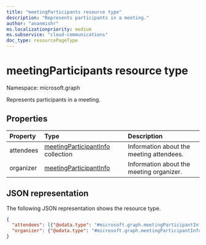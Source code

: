 ```yaml
---
title: "meetingParticipants resource type"
description: "Represents participants in a meeting."
author: "ananmishr"
ms.localizationpriority: medium
ms.subservice: "cloud-communications"
doc_type: resourcePageType
---
```


# meetingParticipants resource type

Namespace: microsoft.graph

Represents participants in a meeting.

## Properties

| Property       | Type    | Description|
|:---------------|:--------|:----------|
| attendees | [meetingParticipantInfo](meetingparticipantinfo.md) collection | Information about the meeting attendees. |
| organizer | [meetingParticipantInfo](meetingparticipantinfo.md) | Information about the meeting organizer.|

## JSON representation

The following JSON representation shows the resource type.

<!-- {
  "blockType": "resource",
  "optionalProperties": [

  ],
  "@odata.type": "microsoft.graph.meetingParticipants"
}-->
```json
{
  "attendees": [{"@odata.type": "#microsoft.graph.meetingParticipantInfo"}],
  "organizer": {"@odata.type": "#microsoft.graph.meetingParticipantInfo"}
}
```

<!-- uuid: 8fcb5dbc-d5aa-4681-8e31-b001d5168d79
2015-10-25 14:57:30 UTC -->
<!--
{
  "type": "#page.annotation",
  "description": "meetingParticipants resource",
  "keywords": "",
  "section": "documentation",
  "tocPath": "",
  "suppressions": []
}
-->

